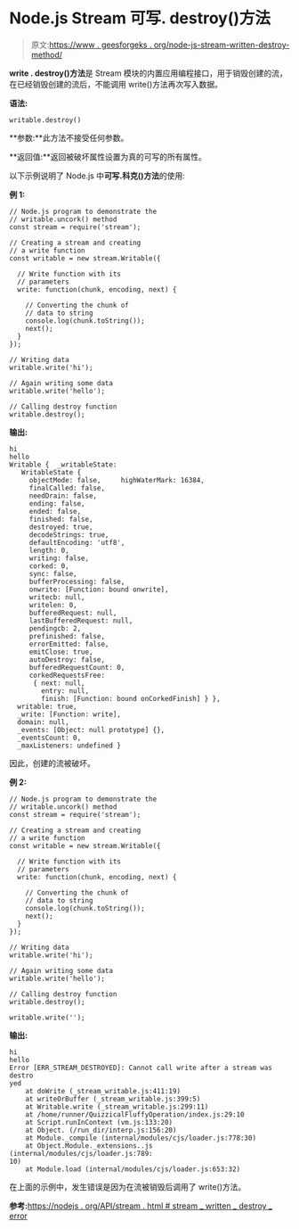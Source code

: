 # Node.js Stream 可写. destroy()方法

> 原文:[https://www . geesforgeks . org/node-js-stream-written-destroy-method/](https://www.geeksforgeeks.org/node-js-stream-writable-destroy-method/)

**write . destroy()方法**是 Stream 模块的内置应用编程接口，用于销毁创建的流，在已经销毁创建的流后，不能调用 write()方法再次写入数据。

**语法:**

```
writable.destroy()
```

**参数:**此方法不接受任何参数。

**返回值:**返回被破坏属性设置为真的可写的所有属性。

以下示例说明了 Node.js 中**可写.科克()方法**的使用:

**例 1:**

```
// Node.js program to demonstrate the     
// writable.uncork() method  
const stream = require('stream');

// Creating a stream and creating 
// a write function
const writable = new stream.Writable({

  // Write function with its 
  // parameters
  write: function(chunk, encoding, next) {

    // Converting the chunk of
    // data to string
    console.log(chunk.toString());
    next();
  }
});

// Writing data
writable.write('hi');

// Again writing some data
writable.write('hello');

// Calling destroy function
writable.destroy();
```

**输出:**

```
hi
hello
Writable {  _writableState:
   WritableState {
     objectMode: false,     highWaterMark: 16384,
     finalCalled: false,
     needDrain: false,
     ending: false,
     ended: false,
     finished: false,
     destroyed: true,
     decodeStrings: true,
     defaultEncoding: 'utf8',
     length: 0,
     writing: false,
     corked: 0,
     sync: false,
     bufferProcessing: false,
     onwrite: [Function: bound onwrite],
     writecb: null,
     writelen: 0,
     bufferedRequest: null,
     lastBufferedRequest: null,
     pendingcb: 2,
     prefinished: false,
     errorEmitted: false,
     emitClose: true,
     autoDestroy: false,
     bufferedRequestCount: 0,
     corkedRequestsFree:
      { next: null,
        entry: null,
        finish: [Function: bound onCorkedFinish] } },
  writable: true,
  _write: [Function: write],
  domain: null,
  _events: [Object: null prototype] {},
  _eventsCount: 0,
  _maxListeners: undefined }

```

因此，创建的流被破坏。

**例 2:**

```
// Node.js program to demonstrate the     
// writable.uncork() method  
const stream = require('stream');

// Creating a stream and creating 
// a write function
const writable = new stream.Writable({

  // Write function with its 
  // parameters
  write: function(chunk, encoding, next) {

    // Converting the chunk of
    // data to string
    console.log(chunk.toString());
    next();
  }
});

// Writing data
writable.write('hi');

// Again writing some data
writable.write('hello');

// Calling destroy function
writable.destroy();

writable.write('');
```

**输出:**

```
hi
hello
Error [ERR_STREAM_DESTROYED]: Cannot call write after a stream was destro
yed
    at doWrite (_stream_writable.js:411:19)
    at writeOrBuffer (_stream_writable.js:399:5)
    at Writable.write (_stream_writable.js:299:11)
    at /home/runner/QuizzicalFluffyOperation/index.js:29:10
    at Script.runInContext (vm.js:133:20)
    at Object. (/run_dir/interp.js:156:20)
    at Module._compile (internal/modules/cjs/loader.js:778:30)
    at Object.Module._extensions..js (internal/modules/cjs/loader.js:789:
10)
    at Module.load (internal/modules/cjs/loader.js:653:32)

```

在上面的示例中，发生错误是因为在流被销毁后调用了 write()方法。

**参考:**[https://nodejs . org/API/stream . html # stream _ written _ destroy _ error](https://nodejs.org/api/stream.html#stream_writable_destroy_error)
